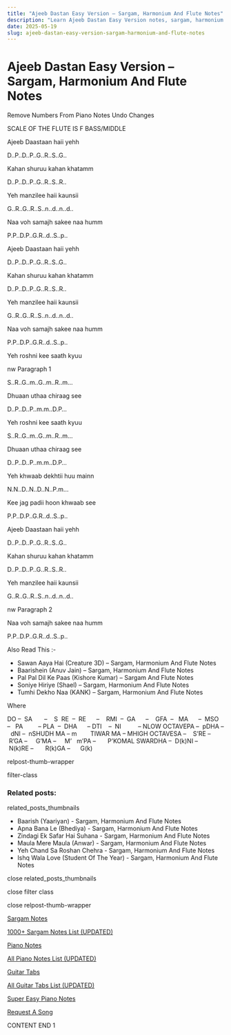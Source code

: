 ```yaml
---
title: "Ajeeb Dastan Easy Version – Sargam, Harmonium And Flute Notes"
description: "Learn Ajeeb Dastan Easy Version notes, sargam, harmonium notations and flute notes. Easy step-by-step tutorial for beginners."
date: 2025-05-19
slug: ajeeb-dastan-easy-version-sargam-harmonium-and-flute-notes
---
```


# Ajeeb Dastan Easy Version – Sargam, Harmonium And Flute Notes

Remove Numbers From Piano Notes
Undo Changes

SCALE OF THE FLUTE IS F BASS/MIDDLE

Ajeeb Daastaan haii yehh

D..P..D..P..G..R..S..G..

Kahan shuruu kahan khatamm

D..P..D..P..G..R..S..R..

Yeh manzilee haii kaunsii

G..R..G..R..S..n..d..n..d..

Naa voh samajh sakee naa humm

P.P..D.P..G.R..d..S..p..

Ajeeb Daastaan haii yehh

D..P..D..P..G..R..S..G..

Kahan shuruu kahan khatamm

D..P..D..P..G..R..S..R..

Yeh manzilee haii kaunsii

G..R..G..R..S..n..d..n..d..

Naa voh samajh sakee naa humm

P.P..D.P..G.R..d..S..p..

Yeh roshni kee saath kyuu

nw Paragraph 1

S..R..G..m..G..m..R..m…

Dhuaan uthaa chiraag see

D..P..D..P..m.m..D.P…

Yeh roshni kee saath kyuu

S..R..G..m..G..m..R..m…

Dhuaan uthaa chiraag see

D..P..D..P..m.m..D.P…

Yeh khwaab dekhtii huu mainn

N.N..D..N..D..N..P.m…

Kee jag padii hoon khwaab see

P.P..D.P..G.R..d..S..p..

Ajeeb Daastaan haii yehh

D..P..D..P..G..R..S..G..

Kahan shuruu kahan khatamm

D..P..D..P..G..R..S..R..

Yeh manzilee haii kaunsii

G..R..G..R..S..n..d..n..d..

nw Paragraph 2

Naa voh samajh sakee naa humm

P.P..D.P..G.R..d..S..p..

Also Read This :-

* Sawan Aaya Hai (Creature 3D) – Sargam, Harmonium And Flute Notes
* Baarishein (Anuv Jain) – Sargam, Harmonium And Flute Notes
* Pal Pal Dil Ke Paas (Kishore Kumar) – Sargam And Flute Notes
* Soniye Hiriye (Shael) – Sargam, Harmonium And Flute Notes
* Tumhi Dekho Naa (KANK) – Sargam, Harmonium And Flute Notes

Where

DO –  SA       –    S  RE  –  RE      –    RMI  –  GA      –    GFA  –   MA      –  MSO  –   PA         – PLA  –  DHA      – DTI    –  NI          – NLOW OCTAVEPA –  pDHA –  dNI –  nSHUDH MA – m        TIWAR MA – MHIGH OCTAVESA –    S’RE –     R’GA –     G’MA –     M’   m’PA –       P’KOMAL SWARDHA –  D(k)NI –       N(k)RE –       R(k)GA –      G(k)

relpost-thumb-wrapper

filter-class

### Related posts:

related_posts_thumbnails

* Baarish (Yaariyan) - Sargam, Harmonium And Flute Notes
* Apna Bana Le (Bhediya) - Sargam, Harmonium And Flute Notes
* Zindagi Ek Safar Hai Suhana - Sargam, Harmonium And Flute Notes
* Maula Mere Maula (Anwar) - Sargam, Harmonium And Flute Notes
* Yeh Chand Sa Roshan Chehra - Sargam, Harmonium And Flute Notes
* Ishq Wala Love (Student Of The Year) - Sargam, Harmonium And Flute Notes

close related_posts_thumbnails

close filter class

close relpost-thumb-wrapper

[Sargam Notes](https://www.notationsworld.com/sargam-notes.html)

[1000+ Sargam Notes List (UPDATED)](https://www.notationsworld.com/all-songs-list-sargam-notes.html)

[Piano Notes](https://www.notationsworld.com/piano-notes.html)

[All Piano Notes List (UPDATED)](https://www.notationsworld.com/all-songs-list-piano-notes.html)

[Guitar Tabs](https://www.notationsworld.com/guitar-tabs.html)

[All Guitar Tabs List (UPDATED)](https://www.notationsworld.com/all-songs-list-guitar-tabs.html)

[Super Easy Piano Notes](https://studywall.in/)

[Request A Song](https://www.notationsworld.com/request-a-song.html)

CONTENT END 1

